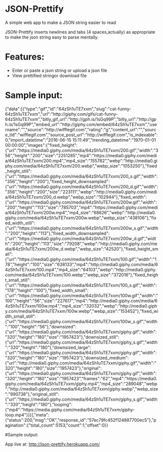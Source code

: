 # JSON-Prettify
A simple web app to make a JSON string easier to read

JSON-Prettify inserts newlines and tabs (4 spaces,actually) as appropriate to make the json string easy to parse mentally.

# Features:
* Enter or paste a json string or upload a json file
* View prettified stringor download file

# Sample input:
{"data":[{"type":"gif","id":"64zSh1uTE7xxm","slug":"cat-funny-64zSh1uTE7xxm","url":"http:\/\/giphy.com\/gifs\/cat-funny-64zSh1uTE7xxm","bitly_gif_url":"http:\/\/gph.is\/1sGq99P","bitly_url":"http:\/\/gph.is\/1sGq99P","embed_url":"http:\/\/giphy.com\/embed\/64zSh1uTE7xxm","username":"","source":"http:\/\/wifflegif.com","rating":"g","content_url":"","source_tld":"wifflegif.com","source_post_url":"http:\/\/wifflegif.com","is_indexable":0,"import_datetime":"2016-06-15 15:11:49","trending_datetime":"1970-01-01 00:00:00","images":{"fixed_height":{"url":"https:\/\/media0.giphy.com\/media\/64zSh1uTE7xxm\/200.gif","width":"356","height":"200","size":"2251285","mp4":"https:\/\/media0.giphy.com\/media\/64zSh1uTE7xxm\/200.mp4","mp4_size":"155782","webp":"http:\/\/media0.giphy.com\/media\/64zSh1uTE7xxm\/200.webp","webp_size":"1053250"},"fixed_height_still":{"url":"https:\/\/media0.giphy.com\/media\/64zSh1uTE7xxm\/200_s.gif","width":"356","height":"200"},"fixed_height_downsampled":{"url":"https:\/\/media0.giphy.com\/media\/64zSh1uTE7xxm\/200_d.gif","width":"356","height":"200","size":"223111","webp":"http:\/\/media0.giphy.com\/media\/64zSh1uTE7xxm\/200_d.webp","webp_size":"102944"},"fixed_width":{"url":"https:\/\/media0.giphy.com\/media\/64zSh1uTE7xxm\/200w.gif","width":"200","height":"113","size":"785703","mp4":"https:\/\/media0.giphy.com\/media\/64zSh1uTE7xxm\/200w.mp4","mp4_size":"68626","webp":"http:\/\/media0.giphy.com\/media\/64zSh1uTE7xxm\/200w.webp","webp_size":"438106"},"fixed_width_still":{"url":"https:\/\/media0.giphy.com\/media\/64zSh1uTE7xxm\/200w_s.gif","width":"200","height":"113"},"fixed_width_downsampled":{"url":"https:\/\/media0.giphy.com\/media\/64zSh1uTE7xxm\/200w_d.gif","width":"200","height":"113","size":"79208","webp":"http:\/\/media0.giphy.com\/media\/64zSh1uTE7xxm\/200w_d.webp","webp_size":"42520"},"fixed_height_small":{"url":"https:\/\/media0.giphy.com\/media\/64zSh1uTE7xxm\/100.gif","width":"178","height":"100","size":"638133","mp4":"http:\/\/media0.giphy.com\/media\/64zSh1uTE7xxm\/100.mp4","mp4_size":"64103","webp":"http:\/\/media0.giphy.com\/media\/64zSh1uTE7xxm\/100.webp","webp_size":"372016"},"fixed_height_small_still":{"url":"https:\/\/media0.giphy.com\/media\/64zSh1uTE7xxm\/100_s.gif","width":"178","height":"100"},"fixed_width_small":{"url":"https:\/\/media0.giphy.com\/media\/64zSh1uTE7xxm\/100w.gif","width":"100","height":"56","size":"227617","mp4":"http:\/\/media0.giphy.com\/media\/64zSh1uTE7xxm\/100w.mp4","mp4_size":"32032","webp":"http:\/\/media0.giphy.com\/media\/64zSh1uTE7xxm\/100w.webp","webp_size":"153452"},"fixed_width_small_still":{"url":"https:\/\/media0.giphy.com\/media\/64zSh1uTE7xxm\/100w_s.gif","width":"100","height":"56"},"downsized":{"url":"https:\/\/media0.giphy.com\/media\/64zSh1uTE7xxm\/giphy.gif","width":"320","height":"180","size":"1957423"},"downsized_still":{"url":"https:\/\/media0.giphy.com\/media\/64zSh1uTE7xxm\/giphy_s.gif","width":"320","height":"180"},"downsized_large":{"url":"https:\/\/media0.giphy.com\/media\/64zSh1uTE7xxm\/giphy.gif","width":"320","height":"180","size":"1957423"},"downsized_medium":{"url":"http:\/\/media0.giphy.com\/media\/64zSh1uTE7xxm\/giphy.gif","width":"320","height":"180","size":"1957423"},"original":{"url":"https:\/\/media0.giphy.com\/media\/64zSh1uTE7xxm\/giphy.gif","width":"320","height":"180","size":"1957423","frames":"62","mp4":"https:\/\/media0.giphy.com\/media\/64zSh1uTE7xxm\/giphy.mp4","mp4_size":"289048","webp":"http:\/\/media0.giphy.com\/media\/64zSh1uTE7xxm\/giphy.webp","webp_size":"990738"},"original_still":{"url":"https:\/\/media0.giphy.com\/media\/64zSh1uTE7xxm\/giphy_s.gif","width":"320","height":"180"},"looping":{"mp4":"https:\/\/media.giphy.com\/media\/64zSh1uTE7xxm\/giphy-loop.mp4"}}}],"meta":{"status":200,"msg":"OK","response_id":"57ec79fc452f124887700ec5"},"pagination":{"total_count":5153,"count":1,"offset":0}}

#Sample output:

App live at: http://json-prettify.herokuapp.com/
